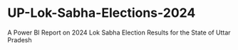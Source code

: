 # UP-Lok-Sabha-Elections-2024
A Power BI Report on 2024 Lok Sabha Election Results for the State of Uttar Pradesh
